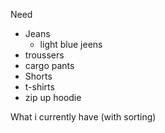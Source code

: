 Need
- Jeans
	- light blue jeens
- troussers
- cargo pants
- Shorts
- t-shirts
- zip up hoodie

What i currently have (with sorting)